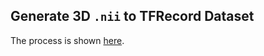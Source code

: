 
## Generate 3D `.nii` to TFRecord Dataset

The process is shown [here](https://www.kaggle.com/code/ipythonx/generate-3d-nii-to-tfrecord-dataset).